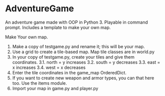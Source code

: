 # AdventureGame
An adventure game made with OOP in Python 3. Playable in command prompt. Includes a template to make your own map.

Make Your own map.

1. Make a copy of testgame.py and rename it; this will be your map.
2. Use a grid to create a tile-based map. Map tile classes are in world.py
3. In your copy of testgame.py, create your tiles and give them coordinates.
  3.1.  north = y increases
  3.2.  south = y decreases
  3.3.  east = x increases
  3.4.  west = x decreases
4. Enter the tile coordinates in the game_map OrderedDict.
5. If you want to create new weapon and armor types, you can that here too. Use the items module. 
6. Import your map in game.py and player.py
